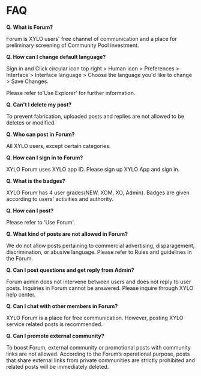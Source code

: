 # FAQ

**Q. What is Forum?**&#x20;

Forum is XYLO users' free channel of communication and a place for preliminary screening of Community Pool investment.

**Q. How can I change default language?**&#x20;

Sign in and Click circular icon top right > Human icon > Preferences > Interface > Interface language > Choose the language you'd like to change > Save Changes.

Please refer to'Use Explorer' for further information.

**Q. Can't I delete my post?**&#x20;

To prevent fabrication, uploaded posts and replies are not allowed to be deletes or modified.

**Q. Who can post in Forum?**&#x20;

All XYLO users, except certain categories.

**Q. How can I sign in to Forum?**&#x20;

XYLO Forum uses XYLO app ID. Please sign up XYLO App and sign in.

**Q. What is the badges?**&#x20;

XYLO Forum has 4 user grades(NEW, XOM, XO, Admin). Badges are given according to users' activities and authority.

**Q. How can I post?**&#x20;

Please refer to 'Use Forum'.

**Q. What kind of posts are not allowed in Forum?**&#x20;

We do not allow posts pertaining to commercial advertising, disparagement, discrimination, or abusive language. Please refer to Rules and guidelines in the Forum.

**Q. Can I post questions and get reply from Admin?**&#x20;

Forum admin does not intervene between users and does not reply to user posts. Inquiries in Forum cannot be answered. Please inquire through XYLO help center.

**Q. Can I chat with other members in Forum?**&#x20;

XYLO Forum is a place for free communication. However, posting XYLO service related posts is recommended.

**Q. Can I promote external community?**&#x20;

To boost Forum, external community or promotional posts with community links are not allowed. According to the Forum’s operational purpose, posts that share external links from private communities are strictly prohibited and related posts will be immediately deleted.
